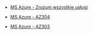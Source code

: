 * [MS Azure - Zrozum wszystkie usługi](./Zrozum_wszystkie_uslugi)

* [MS Azure - AZ304](./az304)

* [MS Azure - AZ303](./az303)